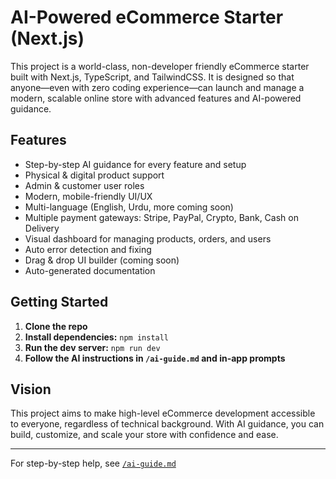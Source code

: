 # AI-Powered eCommerce Starter (Next.js)

This project is a world-class, non-developer friendly eCommerce starter built with Next.js, TypeScript, and TailwindCSS. It is designed so that anyone—even with zero coding experience—can launch and manage a modern, scalable online store with advanced features and AI-powered guidance.

## Features
- Step-by-step AI guidance for every feature and setup
- Physical & digital product support
- Admin & customer user roles
- Modern, mobile-friendly UI/UX
- Multi-language (English, Urdu, more coming soon)
- Multiple payment gateways: Stripe, PayPal, Crypto, Bank, Cash on Delivery
- Visual dashboard for managing products, orders, and users
- Auto error detection and fixing
- Drag & drop UI builder (coming soon)
- Auto-generated documentation

## Getting Started
1. **Clone the repo**
2. **Install dependencies:** `npm install`
3. **Run the dev server:** `npm run dev`
4. **Follow the AI instructions in `/ai-guide.md` and in-app prompts**

## Vision
This project aims to make high-level eCommerce development accessible to everyone, regardless of technical background. With AI guidance, you can build, customize, and scale your store with confidence and ease.

---

For step-by-step help, see [`/ai-guide.md`](./ai-guide.md)
